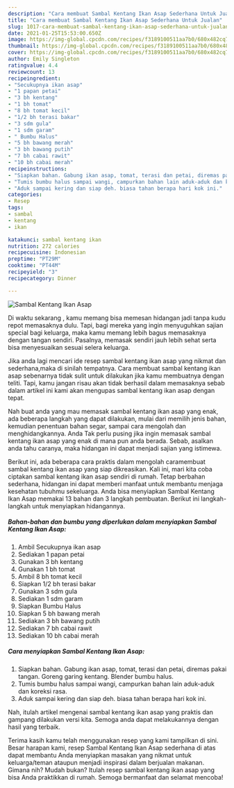 ```yaml
---
description: "Cara membuat Sambal Kentang Ikan Asap Sederhana Untuk Jualan"
title: "Cara membuat Sambal Kentang Ikan Asap Sederhana Untuk Jualan"
slug: 1017-cara-membuat-sambal-kentang-ikan-asap-sederhana-untuk-jualan
date: 2021-01-25T15:53:00.650Z
image: https://img-global.cpcdn.com/recipes/f3189100511aa7b0/680x482cq70/sambal-kentang-ikan-asap-foto-resep-utama.jpg
thumbnail: https://img-global.cpcdn.com/recipes/f3189100511aa7b0/680x482cq70/sambal-kentang-ikan-asap-foto-resep-utama.jpg
cover: https://img-global.cpcdn.com/recipes/f3189100511aa7b0/680x482cq70/sambal-kentang-ikan-asap-foto-resep-utama.jpg
author: Emily Singleton
ratingvalue: 4.4
reviewcount: 13
recipeingredient:
- "Secukupnya ikan asap"
- "1 papan petai"
- "3 bh kentang"
- "1 bh tomat"
- "8 bh tomat kecil"
- "1/2 bh terasi bakar"
- "3 sdm gula"
- "1 sdm garam"
- " Bumbu Halus"
- "5 bh bawang merah"
- "3 bh bawang putih"
- "7 bh cabai rawit"
- "10 bh cabai merah"
recipeinstructions:
- "Siapkan bahan. Gabung ikan asap, tomat, terasi dan petai, diremas pakai tangan. Goreng garing kentang. Blender bumbu halus."
- "Tumis bumbu halus sampai wangi, campurkan bahan lain aduk-aduk dan koreksi rasa."
- "Aduk sampai kering dan siap deh. biasa tahan berapa hari kok ini."
categories:
- Resep
tags:
- sambal
- kentang
- ikan

katakunci: sambal kentang ikan 
nutrition: 272 calories
recipecuisine: Indonesian
preptime: "PT29M"
cooktime: "PT44M"
recipeyield: "3"
recipecategory: Dinner

---
```



![Sambal Kentang Ikan Asap](https://img-global.cpcdn.com/recipes/f3189100511aa7b0/680x482cq70/sambal-kentang-ikan-asap-foto-resep-utama.jpg)

Di waktu  sekarang , kamu memang bisa memesan hidangan jadi tanpa kudu repot memasaknya dulu. Tapi, bagi mereka yang ingin menyuguhkan sajian special bagi keluarga, maka kamu memang lebih bagus memasaknya dengan tangan sendiri. Pasalnya, memasak sendiri jauh lebih sehat serta bisa menyesuaikan sesuai selera keluarga.

Jika anda lagi mencari ide resep sambal kentang ikan asap yang nikmat dan sederhana,maka di sinilah tempatnya. Cara membuat sambal kentang ikan asap  sebenarnya tidak sulit untuk dilakukan jika kamu membuatnya dengan teliti. Tapi, kamu jangan risau akan tidak berhasil dalam memasaknya 
sebab dalam artikel ini kami akan mengupas sambal kentang ikan asap dengan tepat.  



Nah buat anda yang mau memasak sambal kentang ikan asap yang enak, ada beberapa langkah yang dapat dilakukan, mulai dari memilih jenis bahan, kemudian penentuan bahan segar, sampai cara mengolah dan menghidangkannya. Anda Tak perlu pusing jika ingin memasak sambal kentang ikan asap yang enak di mana pun anda berada. Sebab, asalkan anda  tahu caranya, maka hidangan ini dapat menjadi sajian yang istimewa.

Berikut ini, ada beberapa cara praktis  dalam mengolah caramembuat sambal kentang ikan asap yang siap dikreasikan. Kali ini, mari kita coba ciptakan sambal kentang ikan asap sendiri di rumah. Tetap berbahan sederhana, hidangan ini dapat memberi manfaat untuk membantu menjaga kesehatan tubuhmu sekeluarga. Anda bisa menyiapkan Sambal Kentang Ikan Asap memakai 13 bahan dan 3 langkah pembuatan. Berikut ini langkah-langkah untuk menyiapkan hidangannya.

<!--inarticleads1-->

##### Bahan-bahan dan bumbu yang diperlukan dalam menyiapkan Sambal Kentang Ikan Asap:

1. Ambil Secukupnya ikan asap
1. Sediakan 1 papan petai
1. Gunakan 3 bh kentang
1. Gunakan 1 bh tomat
1. Ambil 8 bh tomat kecil
1. Siapkan 1/2 bh terasi bakar
1. Gunakan 3 sdm gula
1. Sediakan 1 sdm garam
1. Siapkan  Bumbu Halus
1. Siapkan 5 bh bawang merah
1. Sediakan 3 bh bawang putih
1. Sediakan 7 bh cabai rawit
1. Sediakan 10 bh cabai merah




<!--inarticleads2-->

##### Cara menyiapkan Sambal Kentang Ikan Asap:

1. Siapkan bahan. Gabung ikan asap, tomat, terasi dan petai, diremas pakai tangan. Goreng garing kentang. Blender bumbu halus.
1. Tumis bumbu halus sampai wangi, campurkan bahan lain aduk-aduk dan koreksi rasa.
1. Aduk sampai kering dan siap deh. biasa tahan berapa hari kok ini.




Nah, itulah artikel mengenai  sambal kentang ikan asap  yang praktis dan gampang dilakukan versi kita. Semoga anda dapat melakukannya dengan hasil yang terbaik. 

Terima kasih kamu telah menggunakan resep yang kami tampilkan di sini. Besar harapan kami, resep  Sambal Kentang Ikan Asap sederhana di atas dapat membantu Anda menyiapkan masakan yang nikmat untuk keluarga/teman ataupun menjadi inspirasi dalam berjualan makanan. Gimana nih? Mudah bukan? Itulah resep sambal kentang ikan asap yang bisa Anda praktikkan di rumah. Semoga bermanfaat dan selamat mencoba!

